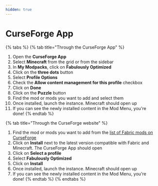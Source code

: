 ```yaml
---
hidden: true
---
```


# CurseForge App

{% tabs %}
{% tab title="Through the CurseForge App" %}
1. Open the **CurseForge App**
2. Select **Minecraft** from the grid or from the sidebar
3. In **My Modpacks**, click on **Fabulously Optimized**
4. Click on the **three dots** button
5. Select **Profile Options**
6. Check the **Allow content management for this profile** checkbox
7. Click on **Done**
8. Click on the **Puzzle** button
9. Find the mod or mods you want to add and select them
10. Once installed, launch the instance. Minecraft should open up
11. If you can see the newly installed content in the Mod Menu, you're done!
{% endtab %}

{% tab title="Through the CurseForge website" %}
1. Find the mod or mods you want to add from the [list of Fabric mods on CurseForge](https://www.curseforge.com/minecraft/search?gameVersionTypeId=4)
2. Click on **Install** next to the latest version compatible with Fabric and Minecraft. The CurseForge App should open
3. Click on **Select a profile**
4. Select **Fabulously Optimized**
5. Click on **Install**
6. Once installed, launch the instance. Minecraft should open up
7. If you can see the newly installed content in the Mod Menu, you're done!
{% endtab %}
{% endtabs %}
